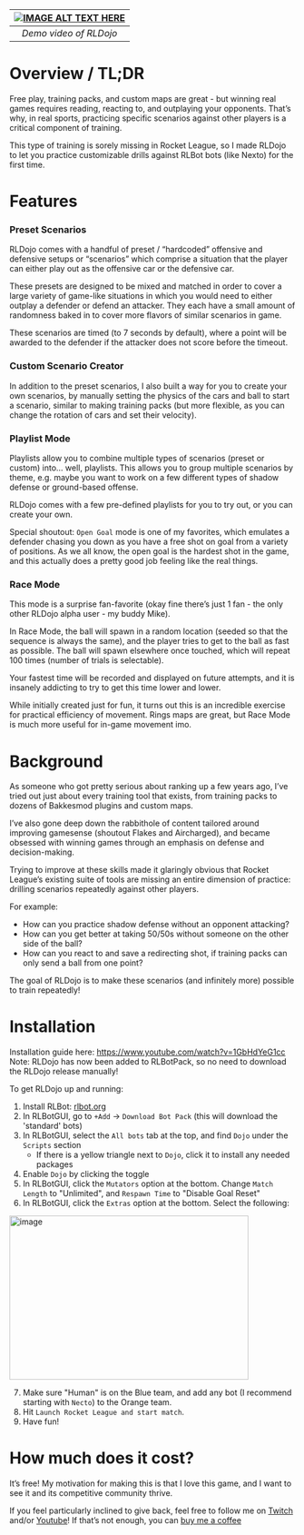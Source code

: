 | [![IMAGE ALT TEXT HERE](https://img.youtube.com/vi/4bHnGBm2Dbw/0.jpg)](https://www.youtube.com/watch?v=4bHnGBm2Dbw) |
|:--:| 
| *Demo video of RLDojo* |

# Overview / TL;DR

Free play, training packs, and custom maps are great - but winning real games requires reading, reacting to, and outplaying your opponents. That’s why, in real sports, practicing specific scenarios against other players is a critical component of training. 

This type of training is sorely missing in Rocket League, so I made RLDojo to let you practice customizable drills against RLBot bots (like Nexto) for the first time.

# Features

### Preset Scenarios

RLDojo comes with a handful of preset / “hardcoded” offensive and defensive setups or “scenarios” which comprise a situation that the player can either play out as the offensive car or the defensive car. 

These presets are designed to be mixed and matched in order to cover a large variety of game-like situations in which you would need to either outplay a defender or defend an attacker. They each have a small amount of randomness baked in to cover more flavors of similar scenarios in game.

These scenarios are timed (to 7 seconds by default), where a point will be awarded to the defender if the attacker does not score before the timeout.

### Custom Scenario Creator

In addition to the preset scenarios, I also built a way for you to create your own scenarios, by manually setting the physics of the cars and ball to start a scenario, similar to making training packs (but more flexible, as you can change the rotation of cars and set their velocity).

### Playlist Mode

Playlists allow you to combine multiple types of scenarios (preset or custom) into… well, playlists. This allows you to group multiple scenarios by theme, e.g. maybe you want to work on a few different types of shadow defense or ground-based offense.

RLDojo comes with a few pre-defined playlists for you to try out, or you can create your own.

Special shoutout: `Open Goal` mode is one of my favorites, which emulates a defender chasing you down as you have a free shot on goal from a variety of positions. As we all know, the open goal is the hardest shot in the game, and this actually does a pretty good job feeling like the real things.

### Race Mode

This mode is a surprise fan-favorite (okay fine there’s just 1 fan - the only other RLDojo alpha user - my buddy Mike).

In Race Mode, the ball will spawn in a random location (seeded so that the sequence is always the same), and the player tries to get to the ball as fast as possible. The ball will spawn elsewhere once touched, which will repeat 100 times (number of trials is selectable).

Your fastest time will be recorded and displayed on future attempts, and it is insanely addicting to try to get this time lower and lower.

While initially created just for fun, it turns out this is an incredible exercise for practical efficiency of movement. Rings maps are great, but Race Mode is much more useful for in-game movement imo.

# Background

As someone who got pretty serious about ranking up a few years ago, I’ve tried out just about every training tool that exists, from training packs to dozens of Bakkesmod plugins and custom maps. 

I’ve also gone deep down the rabbithole of content tailored around improving gamesense (shoutout Flakes and Aircharged), and became obsessed with winning games through an emphasis on defense and decision-making.

Trying to improve at these skills made it glaringly obvious that Rocket League’s existing suite of tools are missing an entire dimension of practice: drilling scenarios repeatedly against other players.

For example:

- How can you practice shadow defense without an opponent attacking?
- How can you get better at taking 50/50s without someone on the other side of the ball?
- How can you react to and save a redirecting shot, if training packs can only send a ball from one point?

The goal of RLDojo is to make these scenarios (and infinitely more) possible to train repeatedly!

# Installation
Installation guide here: https://www.youtube.com/watch?v=1GbHdYeG1cc
Note: RLDojo has now been added to RLBotPack, so no need to download the RLDojo release manually!

To get RLDojo up and running:
1. Install RLBot: [rlbot.org](https://rlbot.org/)
2. In RLBotGUI, go to `+Add` -> `Download Bot Pack` (this will download the 'standard' bots)
3. In RLBotGUI, select the `All bots` tab at the top, and find `Dojo` under the `Scripts` section
   - If there is a yellow triangle next to `Dojo`, click it to install any needed packages
4. Enable `Dojo` by clicking the toggle
5. In RLBotGUI, click the `Mutators` option at the bottom. Change `Match Length` to "Unlimited", and `Respawn Time` to "Disable Goal Reset"
6. In RLBotGUI, click the `Extras` option at the bottom. Select the following:
 <img width="421" height="289" alt="image" src="https://github.com/user-attachments/assets/a7c5a078-4c64-409a-a16f-a01658826b1a" />

7. Make sure "Human" is on the Blue team, and add any bot (I recommend starting with `Necto`) to the Orange team.
8. Hit `Launch Rocket League and start match`.
9. Have fun!


# How much does it cost?

It’s free! My motivation for making this is that I love this game, and I want to see it and its competitive community thrive.

If you feel particularly inclined to give back, feel free to follow me on [Twitch](https://www.twitch.tv/smoothrik) and/or [Youtube](https://www.youtube.com/@smooth_rik)! If that’s not enough, you can [buy me a coffee](https://buymeacoffee.com/ecolsen74)
